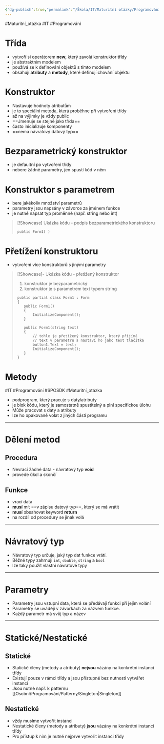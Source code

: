 ```yaml
---
{"dg-publish":true,"permalink":"/Škola/IT/Maturitní otázky/Programování/Metody tříd/","created":"2023-12-19T09:12:13.238+01:00","updated":"2024-03-29T15:08:16.323+01:00"}
---
```


#Maturitní_otázka #IT #Programování 

# Třída

<div class="transclusion internal-embed is-loaded"><div class="markdown-embed">



- vytvoří si operátorem **new**, který zavolá konstruktor třídy 
- je abstraktním modelem
- používá se k definování objektů s tímto modelem
- obsahují **atributy** a **metody**, které definují chování objektu

</div></div>

# Konstruktor

<div class="transclusion internal-embed is-loaded"><div class="markdown-embed">



- Nastavuje hodnoty atributům
- je to speciální metoda, která proběhne při vytvoření třídy
- až na výjimky je vždy public
- ==Jmenuje se stejně jako třída==
- často inicializuje komponenty
- ==nemá návratový datový typ==
# Bezparametrický konstruktor
- je defaultní po vytvoření třídy
- nebere žádné parametry, jen spustí kód v něm
# Konstruktor s parametrem
- bere jakékoliv množství parametrů
- parametry jsou napsány v závorce za jménem funkce
- je nutné napsat typ proměnné (např. string nebo int)

> [!Showcase] Ukázka kódu - podpis bezparametrického konstruktoru
> ```Csharp
> public Form1( )
> ```
# Přetížení konstruktoru
- vytvoření více konstruktorů s jinými parametry

> [!Showcase]- Ukázka kódu - přetížený konstruktor
>1. konstruktor je bezparametrický
>2. konstruktor je s parametrem text typem string
>```CSharp
> public partial class Form1 : Form
>{
>    public Form1()
>    {
>        InitializeComponent();
>    }
>
>    public Form1(string text)
>    {
>        // tohle je přetížený konstruktor, který přijímá
>        // text v parametru a nastaví ho jako text tlačítka
>        button1.Text = text;
>        InitializeComponent();
>    }
>}
>```

</div></div>

# Metody

<div class="transclusion internal-embed is-loaded"><div class="markdown-embed">



#IT #Programování #SPOSDK #Maturitní_otázka

- podprogram, který pracuje s daty/atributy
- je blok kódu, který je samostatně spustitelný a plní specifickou úlohu
- Může pracovat s daty a atributy 
- lze ho opakovaně volat z jiných částí programu

___
# Dělení metod
## Procedura
- Nevrací žádné data - návratový typ **void**
- provede úkol a skončí
## Funkce
- vrací data
- **musí** mít ==v zápisu datový typ==, který se má vrátit
- **musí** obsahovat keyword **return**
- na rozdíl od procedury se jinak volá
___
# Návratový typ
- Návratový typ určuje, jaký typ dat funkce vrátí.
- Běžné typy zahrnují `int`, `double`, `string` a `bool`
- lze taky použít vlastní návratové typy

___
# Parametry
- Parametry jsou vstupní data, která se předávají funkci při jejím volání
- Parametry se uvádějí v závorkách za názvem funkce.
- Každý parametr má svůj typ a název

___
# Statické/Nestatické
## Statické
- Statické členy (metody a atributy) **nejsou** vázány na konkrétní instanci třídy
- Existují pouze v rámci třídy a jsou přístupné bez nutnosti vytvářet instanci
- Jsou nutné např. k patternu [[Osobní/Programování/Patterny/Singleton\|Singleton]]
## Nestatické
- vždy musíme vytvořit instanci
- Nestatické členy (metody a atributy) **jsou** vázány na konkrétní instanci třídy
- Pro přístup k nim je nutné nejprve vytvořit instanci třídy

</div></div>

